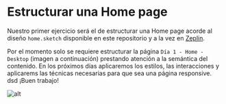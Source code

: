 # Estructurar una Home page

Nuestro primer ejercicio será el de estructurar una Home page acorde al diseño `home.sketch` disponible en este repositorio y a la vez en [Zeplin](https://app.zeplin.io/projects).

Por el momento solo se requiere estructurar la página `Día 1 - Home - Desktop` (imagen a continuación) prestando atención a la semántica del contenido. En los próximos días aplicaremos los estilos, las interacciones y aplicarems las técnicas necesarias para que sea una página responsive.
dsd
¡Buen trabajo!

![alt](images/home.png)